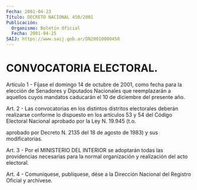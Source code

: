 ```yaml
---
Fecha: 2001-04-23
Título: DECRETO NACIONAL 450/2001
Publicación:
  Organismo: Boletín Oficial
  Fecha: 2001-04-25
SAIJ: https://www.saij.gob.ar/DN20010000450
---
```

# CONVOCATORIA ELECTORAL.

<a id="1"></a>
Artículo 1 - Fíjase el domingo 14 de octubre de 2001, como fecha para  la  elección    de  Senadores  y  Diputados  Nacionales que reemplazarán a aquellos  cuyos  mandatos  caducarán  el  10  de diciembre del presente año.

<a id="2"></a>
Art.  2 - Las convocatorias en los distintos distritos electorales deberán  realizarse  conforme lo dispuesto en los artículos 53 y 54 del Código Electoral  Nacional  aprobado  por la Ley N. 19.945 (t.o.

aprobado  por  Decreto N. 2135  del 18 de agosto  de  1983)  y  sus modificatorias.

<a id="3"></a>
Art.  3 - Por el MINISTERIO DEL INTERIOR  se  adoptarán  todas  las providencias  necesarias  para la normal organización y realización del acto electoral.

<a id="4"></a>
Art. 4 - Comuníquese, publíquese,  dése a la Dirección Nacional del Registro Oficial y archívese.